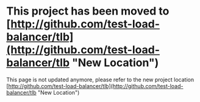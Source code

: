 # This project has been moved to [http://github.com/test-load-balancer/tlb](http://github.com/test-load-balancer/tlb "New Location")

This page is not updated anymore, please refer to the new project location [http://github.com/test-load-balancer/tlb](http://github.com/test-load-balancer/tlb "New Location")
